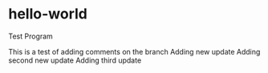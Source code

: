# hello-world
Test Program

This is a test of adding comments on the branch
Adding new update
Adding second new update
Adding third update
